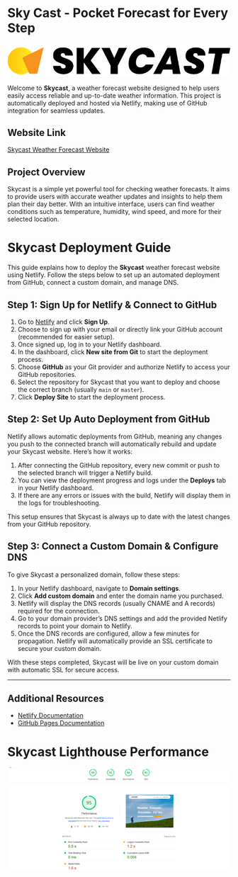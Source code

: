 # Sky Cast - Pocket Forecast for Every Step

![Skycast Logo](asset/logo.png)

Welcome to **Skycast**, a weather forecast website designed to help users easily access reliable and up-to-date weather information. This project is automatically deployed and hosted via Netlify, making use of GitHub integration for seamless updates.

## Website Link
[Skycast Weather Forecast Website](http://www.skycast.site/)

## Project Overview

Skycast is a simple yet powerful tool for checking weather forecasts. It aims to provide users with accurate weather updates and insights to help them plan their day better. With an intuitive interface, users can find weather conditions such as temperature, humidity, wind speed, and more for their selected location.

# Skycast Deployment Guide

This guide explains how to deploy the **Skycast** weather forecast website using Netlify. Follow the steps below to set up an automated deployment from GitHub, connect a custom domain, and manage DNS.

## Step 1: Sign Up for Netlify & Connect to GitHub

1. Go to [Netlify](https://www.netlify.com/) and click **Sign Up**.
2. Choose to sign up with your email or directly link your GitHub account (recommended for easier setup).
3. Once signed up, log in to your Netlify dashboard.
4. In the dashboard, click **New site from Git** to start the deployment process.
5. Choose **GitHub** as your Git provider and authorize Netlify to access your GitHub repositories.
6. Select the repository for Skycast that you want to deploy and choose the correct branch (usually `main` or `master`).
7. Click **Deploy Site** to start the deployment process.

## Step 2: Set Up Auto Deployment from GitHub

Netlify allows automatic deployments from GitHub, meaning any changes you push to the connected branch will automatically rebuild and update your Skycast website. Here’s how it works:

1. After connecting the GitHub repository, every new commit or push to the selected branch will trigger a Netlify build.
2. You can view the deployment progress and logs under the **Deploys** tab in your Netlify dashboard.
3. If there are any errors or issues with the build, Netlify will display them in the logs for troubleshooting.

This setup ensures that Skycast is always up to date with the latest changes from your GitHub repository.

## Step 3: Connect a Custom Domain & Configure DNS

To give Skycast a personalized domain, follow these steps:

1. In your Netlify dashboard, navigate to **Domain settings**.
2. Click **Add custom domain** and enter the domain name you purchased.
3. Netlify will display the DNS records (usually CNAME and A records) required for the connection.
4. Go to your domain provider’s DNS settings and add the provided Netlify records to point your domain to Netlify.
5. Once the DNS records are configured, allow a few minutes for propagation. Netlify will automatically provide an SSL certificate to secure your custom domain.

With these steps completed, Skycast will be live on your custom domain with automatic SSL for secure access.

---

## Additional Resources
- [Netlify Documentation](https://docs.netlify.com/)
- [GitHub Pages Documentation](https://docs.github.com/en/pages)

# Skycast Lighthouse Performance
![LightHousePerformance](asset/lighthouse.png)